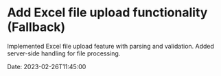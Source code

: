# Add Excel file upload functionality (Fallback)

Implemented Excel file upload feature with parsing and validation. Added server-side handling for file processing.

Date: 2023-02-26T11:45:00